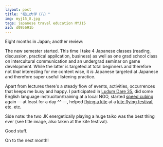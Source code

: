```yaml
---
layout: post
title: "松山大学〔八〕"
img: myj15_8.jpg
tags: japanese travel education MYJ15
aid: d095691b
---
```


Eight months in Japan; another review:

The new semester started. This time I take 4 Japanese classes (reading, discussion, practical appilcation, business) as well as one grad school class on intercultural communication and an undergrad seminar on game development. While the latter is targeted at total beginners and therefore not *that* interesting for me content wise, it *is* Japanese targeted at Japanese and therefore super useful listening practice.

Apart from lectures there's a steady flow of events, activities, occurrences that keeps me busy and happy. I participated in [Ludum Dare 35](https://youtu.be/XLC6Lz0eKt4), did some English language instruciton/training at a local NGO, started [speed cubing](https://youtu.be/AI63Md4cZCE) again — at least for a day ^^ —,  helped [flying a kite](static/img/blog/myj15_add14.gif) at a [kite flying festival](static/img/blog/myj15_add15.jpg), etc. etc.

Side note: the two JK energetically playing a huge taiko was the best thing ever (see title image, also taken at the kite festival).

Good stuff.

On to the next month!